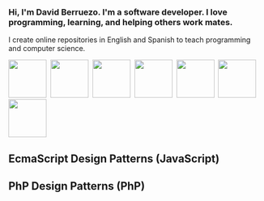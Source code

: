 ### Hi, I'm David Berruezo. I'm a software developer. I love programming, learning, and helping others work mates.

I create online repositories in English and Spanish to teach programming and computer science.


<img src="https://www.davidberruezo.com/icons-github/html5.png" width="auto" height="75" />&nbsp;&nbsp;<img src="https://www.davidberruezo.com/icons-github/css3.png" width="auto" height="75" />&nbsp;&nbsp;<img src="https://www.davidberruezo.com/icons-github/javascript.png" width="auto" height="75" />&nbsp;&nbsp;<img src="https://www.davidberruezo.com/icons-github/react.png" width="auto" height="75" />&nbsp;&nbsp;<img src="https://www.davidberruezo.com/icons-github/node.png" width="auto" height="75" />&nbsp;&nbsp;<img src="https://www.davidberruezo.com/icons-github/php8.png" width="auto" height="75" /> <img src="https://www.davidberruezo.com/icons-github/mysql.png" width="auto" height="75" />


## EcmaScript Design Patterns (JavaScript) 

## PhP Design Patterns (PhP)

<!--
**david-berruezo/david-berruezo** is a ✨ _special_ ✨ repository because its `README.md` (this file) appears on your GitHub profile.

Here are some ideas to get you started:

- 🔭 I’m currently working on ...
- 🌱 I’m currently learning ...
- 👯 I’m looking to collaborate on ...
- 🤔 I’m looking for help with ...
- 💬 Ask me about ...
- 📫 How to reach me: ...
- 😄 Pronouns: ...
- ⚡ Fun fact: ...
-->
